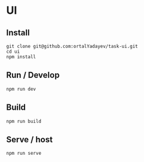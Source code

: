# UI

## Install

```
git clone git@github.com:ortalYadayev/task-ui.git
cd ui
npm install
```

## Run / Develop

```
npm run dev
```

## Build

```
npm run build
```

## Serve / host

```
npm run serve
```
